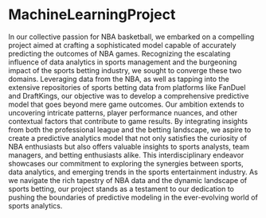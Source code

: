 # MachineLearningProject

In our collective passion for NBA basketball, we embarked on a compelling project aimed at crafting a sophisticated model capable of accurately predicting the outcomes of NBA games. Recognizing the escalating influence of data analytics in sports management and the burgeoning impact of the sports betting industry, we sought to converge these two domains. Leveraging data from the NBA, as well as tapping into the extensive repositories of sports betting data from platforms like FanDuel and DraftKings, our objective was to develop a comprehensive predictive model that goes beyond mere game outcomes. Our ambition extends to uncovering intricate patterns, player performance nuances, and other contextual factors that contribute to game results. By integrating insights from both the professional league and the betting landscape, we aspire to create a predictive analytics model that not only satisfies the curiosity of NBA enthusiasts but also offers valuable insights to sports analysts, team managers, and betting enthusiasts alike. This interdisciplinary endeavor showcases our commitment to exploring the synergies between sports, data analytics, and emerging trends in the sports entertainment industry. As we navigate the rich tapestry of NBA data and the dynamic landscape of sports betting, our project stands as a testament to our dedication to pushing the boundaries of predictive modeling in the ever-evolving world of sports analytics.


